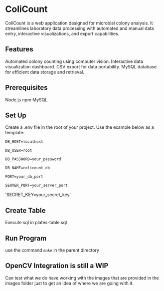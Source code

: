 # ColiCount
ColiCount is a web application designed for microbial colony analysis. It streamlines laboratory data processing with automated and manual data entry, interactive visualizations, and export capabilities.

## Features
Automated colony counting using computer vision.
Interactive data visualization dashboard.
CSV export for data portability.
MySQL database for efficient data storage and retrieval.

## Prerequisites
Node.js
npm
MySQL 

## Set Up
Create a .env file in the root of your project. Use the example below as a template:

`DB_HOST=localhost`

`DB_USER=root`

`DB_PASSWORD=your_password`

`DB_NAME=colicount_db`

`PORT=your_db_port`

`SERVER_PORT=your_server_port`

'SECRET_KEY=your_secret_key'

## Create Table
Execute sql in plates-table.sql

## Run Program
use the command `make` in the parent directory

## OpenCV Integration is still a WIP
Can test what we do have working with the images that are provided in the images folder just to get an idea of where we are going with it.
